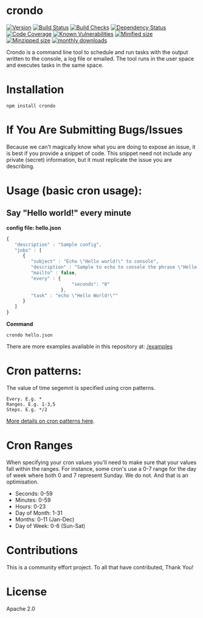 # crondo

[![Version](https://badgen.net/npm/v/crondo?icon=npm)](https://badgen.net/npm/v/crondo)
[![Build Status](https://badgen.net/github/status/spase-group/crondo-node?icon=github)](https://badgen.net/github/status/spase-group/crondo-node)
[![Build Checks](https://badgen.net/github/checks/spase-group/crondo-node?icon=github)](https://badgen.net/github/checks/spase-group/crondo-node)
[![Dependency Status](https://badgen.net/david/dep/spase-group/crondo-node)](https://badgen.net/david/dev/kelektiv/node-cron)
[![Code Coverage](https://badgen.net/codecov/c/github/spase-group/crondo-node?icon=codecov)](https://badgen.net/codecov/c/github/spase-group/crondo-node)
[![Known Vulnerabilities](https://snyk.io/test/github/spase-group/crondo-node/badge.svg)](https://snyk.io/test/github/spase-group/crondo-node)
[![Minified size](https://badgen.net/bundlephobia/min/crondo)](https://badgen.net/bundlephobia/min/crondo)
[![Minzipped size](https://badgen.net/bundlephobia/minzip/crondo)](https://badgen.net/bundlephobia/minzip/crondo)
[![monthly downloads](https://badgen.net/npm/dm/crondo?icon=npm)](https://badgen.net/npm/dm/cron)

Crondo is a command line tool to schedule and run tasks with the output written to the console, 
a log file or emailed. The tool runs in the user space and executes tasks in the same space.

# Installation

    npm install crondo

# If You Are Submitting Bugs/Issues

Because we can't magically know what you are doing to expose an issue, it is
best if you provide a snippet of code. This snippet need not include any
private (secret) information, but it must replicate the issue you are describing. 

# Usage (basic cron usage):

## Say "Hello world!" every minute

**config file: hello.json**

```javascript
{
   "description" : "Sample config",
   "jobs" : [
      {
         "subject" : "Echo \"Hello world!\" to console",
         "description" : "Sample to echo to console the phrase \"Hello world!\"",
         "mailto" : false,
         "every" : {
                        "seconds": "0"
                    },
         "task" : "echo \"Hello World!\""
      }
   ]
}
```

**Command**
```
crondo hello.json
```

There are more examples available in this repository at:
[/examples](https://github.com/spase-group/crondo-node/tree/master/examples)

# Cron patterns:
The value of time segemnt is specified using cron patterns. 

    Every. E.g. *
    Ranges. E.g. 1-3,5
    Steps. E.g. */2

[More details on cron patterns here](http://crontab.org). 

# Cron Ranges

When specifying your cron values you'll need to make sure that your values fall
within the ranges. For instance, some cron's use a 0-7 range for the day of
week where both 0 and 7 represent Sunday. We do not. And that is an optimisation.

- Seconds: 0-59
- Minutes: 0-59
- Hours: 0-23
- Day of Month: 1-31
- Months: 0-11 (Jan-Dec)
- Day of Week: 0-6 (Sun-Sat)

# Contributions

This is a community effort project. To all that have contributed, Thank You!

# License

Apache 2.0